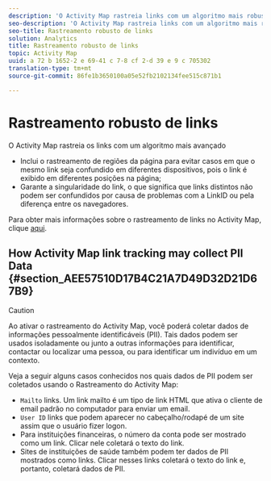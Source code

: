 ```yaml
---
description: 'O Activity Map rastreia links com um algoritmo mais robusto que '
seo-description: 'O Activity Map rastreia links com um algoritmo mais robusto que '
seo-title: Rastreamento robusto de links
solution: Analytics
title: Rastreamento robusto de links
topic: Activity Map
uuid: a 72 b 1652-2 e 69-41 c 7-8 cf 2-d 39 e 9 c 705302
translation-type: tm+mt
source-git-commit: 86fe1b3650100a05e52fb2102134fee515c871b1

---
```



# Rastreamento robusto de links

O Activity Map rastreia os links com um algoritmo mais avançado

* Inclui o rastreamento de regiões da página para evitar casos em que o mesmo link seja confundido em diferentes dispositivos, pois o link é exibido em diferentes posições na página;
* Garante a singularidade do link, o que significa que links distintos não podem ser confundidos por causa de problemas com a LinkID ou pela diferença entre os navegadores.

Para obter mais informações sobre o rastreamento de links no Activity Map, clique [aqui](/help/analyze/activity-map/activitymap-link-tracking/activitymap-link-tracking-methodology.md).

## How Activity Map link tracking may collect PII Data {#section_AEE57510D17B4C21A7D49D32D21D67B9}

>[!CAUTION]
>
>Ao ativar o rastreamento do Activity Map, você poderá coletar dados de informações pessoalmente identificáveis (PII). Tais dados podem ser usados isoladamente ou junto a outras informações para identificar, contactar ou localizar uma pessoa, ou para identificar um indivíduo em um contexto.
>
>Veja a seguir alguns casos conhecidos nos quais dados de PII podem ser coletados usando o Rastreamento do Activity Map:
>
>* `Mailto` links. Um link mailto é um tipo de link HTML que ativa o cliente de email padrão no computador para enviar um email.
>* `User ID` links que podem aparecer no cabeçalho/rodapé de um site assim que o usuário fizer logon.
>* Para instituições financeiras, o número da conta pode ser mostrado como um link. Clicar nele coletará o texto do link.
>* Sites de instituições de saúde também podem ter dados de PII mostrados como links. Clicar nesses links coletará o texto do link e, portanto, coletará dados de PII.
>




